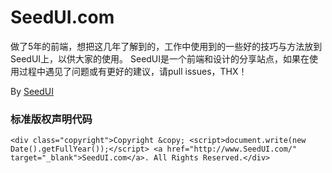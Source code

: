SeedUI.com
=================
做了5年的前端，想把这几年了解到的，工作中使用到的一些好的技巧与方法放到SeedUI上，以供大家的使用。
SeedUI是一个前端和设计的分享站点，如果在使用过程中遇见了问题或有更好的建议，请pull issues，THX！

By [SeedUI](http://www.SeedUI.com/)



### 标准版权声明代码

  	<div class="copyright">Copyright &copy; <script>document.write(new Date().getFullYear());</script> <a href="http://www.SeedUI.com/" target="_blank">SeedUI.com</a>. All Rights Reserved.</div>
